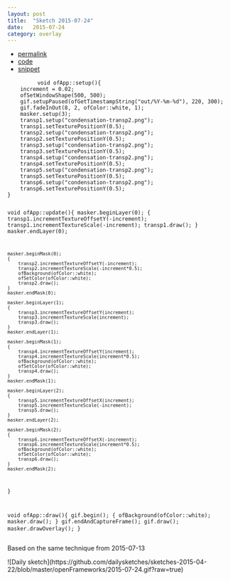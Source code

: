 ```yaml
---
layout: post
title:  "Sketch 2015-07-24"
date:   2015-07-24
category: overlay
---
```

<div class="code">
    <ul>
		<li><a href="{% post_url 2015-07-24-sketch %}">permalink</a></li>
		<li><a href="https://github.com/dailysketches/dailySketches/tree/master/sketches/2015-07-24">code</a></li>
		<li><a href="#" class="snippet-button">snippet</a></li>
	</ul>
    <pre class="snippet">
        <code class="cpp">void ofApp::setup(){
    increment = 0.02;
    ofSetWindowShape(500, 500);
    gif.setupPaused(ofGetTimestampString(&quot;out/%Y-%m-%d&quot;), 220, 300);
    gif.fadeInOut(8, 2, ofColor::white, 1);
    masker.setup(3);
    transp1.setup(&quot;condensation-transp2.png&quot;);
    transp1.setTexturePositionY(0.5);
    transp2.setup(&quot;condensation-transp2.png&quot;);
    transp2.setTexturePositionY(0.5);
    transp3.setup(&quot;condensation-transp2.png&quot;);
    transp3.setTexturePositionY(0.5);
    transp4.setup(&quot;condensation-transp2.png&quot;);
    transp4.setTexturePositionY(0.5);
    transp5.setup(&quot;condensation-transp2.png&quot;);
    transp5.setTexturePositionY(0.5);
    transp6.setup(&quot;condensation-transp2.png&quot;);
    transp6.setTexturePositionY(0.5);
}

void ofApp::update(){
    masker.beginLayer(0);
    {
        transp1.incrementTextureOffsetY(-increment);
        transp1.incrementTextureScale(-increment);
        transp1.draw();
    }
    masker.endLayer(0);

    masker.beginMask(0);
    {
        transp2.incrementTextureOffsetY(-increment);
        transp2.incrementTextureScale(-increment*0.5);
        ofBackground(ofColor::white);
        ofSetColor(ofColor::white);
        transp2.draw();
    }
    masker.endMask(0);
    
    masker.beginLayer(1);
    {
        transp3.incrementTextureOffsetY(increment);
        transp3.incrementTextureScale(increment);
        transp3.draw();
    }
    masker.endLayer(1);
    
    masker.beginMask(1);
    {
        transp4.incrementTextureOffsetY(increment);
        transp4.incrementTextureScale(increment*0.5);
        ofBackground(ofColor::white);
        ofSetColor(ofColor::white);
        transp4.draw();
    }
    masker.endMask(1);
    
    masker.beginLayer(2);
    {
        transp5.incrementTextureOffsetX(increment);
        transp5.incrementTextureScale(-increment);
        transp5.draw();
    }
    masker.endLayer(2);
    
    masker.beginMask(2);
    {
        transp6.incrementTextureOffsetX(-increment);
        transp6.incrementTextureScale(increment*0.5);
        ofBackground(ofColor::white);
        ofSetColor(ofColor::white);
        transp6.draw();
    }
    masker.endMask(2);
}

void ofApp::draw(){
    gif.begin();
    {
        ofBackground(ofColor::white);
        masker.draw();
    }
    gif.endAndCaptureFrame();
    gif.draw();
    masker.drawOverlay();
}</code>
    </pre>
</div>
<p class="description">Based on the same technique from 2015-07-13</p>
![Daily sketch](https://github.com/dailysketches/sketches-2015-04-22/blob/master/openFrameworks/2015-07-24.gif?raw=true)
